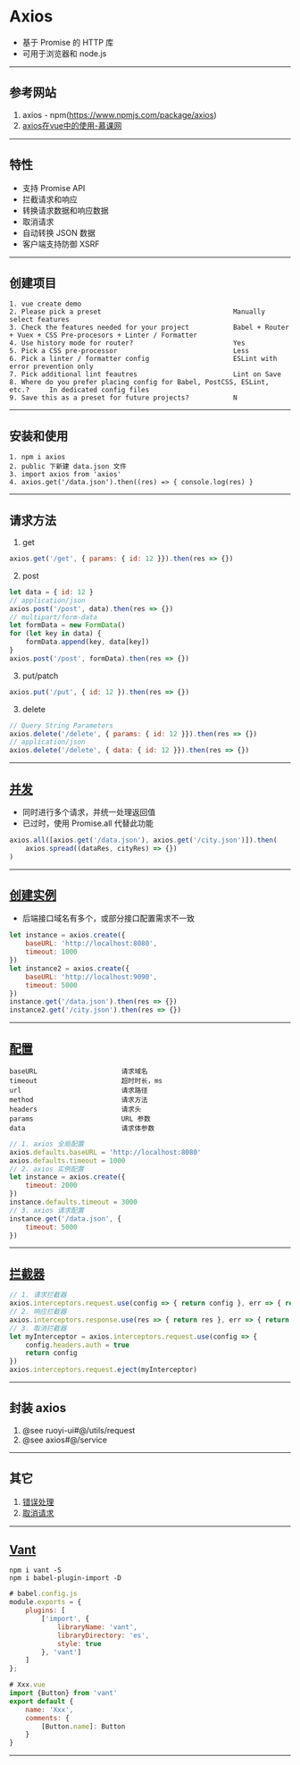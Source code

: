 # Axios
- 基于 Promise 的 HTTP 库
- 可用于浏览器和 node.js 
---
## 参考网站
1. axios - npm(https://www.npmjs.com/package/axios)
2. [axios在vue中的使用-慕课网](https://www.imooc.com/learn/1152)
---
## 特性
- 支持 Promise API
- 拦截请求和响应
- 转换请求数据和响应数据
- 取消请求
- 自动转换 JSON 数据
- 客户端支持防御 XSRF
---
## 创建项目
    1. vue create demo
    2. Please pick a preset                                 Manually select features
    3. Check the features needed for your project           Babel + Router + Vuex + CSS Pre-procesors + Linter / Formatter
    4. Use history mode for router?                         Yes
    5. Pick a CSS pre-processor                             Less
    6. Pick a linter / formatter config                     ESLint with error prevention only
    7. Pick additional lint feautres                        Lint on Save
    8. Where do you prefer placing config for Babel, PostCSS, ESLint, etc.?     In dedicated config files
    9. Save this as a preset for future projects?           N                    
---
## 安装和使用
    1. npm i axios
    2. public 下新建 data.json 文件
    3. import axios from 'axios'
    4. axios.get('/data.json').then((res) => { console.log(res) }
---
## 请求方法
1. get
```javascript
axios.get('/get', { params: { id: 12 }}).then(res => {})
```
2. post
```javascript
let data = { id: 12 }
// application/json
axios.post('/post', data).then(res => {})
// multipart/form-data
let formData = new FormData()
for (let key in data) {
    formData.append(key, data[key])
}
axios.post('/post', formData).then(res => {})
```
3. put/patch
```javascript
axios.put('/put', { id: 12 }).then(res => {})
```
3. delete
```javascript
// Query String Parameters
axios.delete('/delete', { params: { id: 12 }}).then(res => {})
// application/json
axios.delete('/delete', { data: { id: 12 }}).then(res => {})
```
---
## [并发](https://www.npmjs.com/package/axios#concurrency-deprecated)
- 同时进行多个请求，并统一处理返回值
- 已过时，使用 Promise.all 代替此功能
```javascript
axios.all([axios.get('/data.json'), axios.get('/city.json')]).then(
    axios.spread((dataRes, cityRes) => {})
)
```
---
## [创建实例](https://www.npmjs.com/package/axios#creating-an-instance)
- 后端接口域名有多个，或部分接口配置需求不一致
```javascript
let instance = axios.create({
    baseURL: 'http://localhost:8080',
    timeout: 1000
})
let instance2 = axios.create({
    baseURL: 'http://localhost:9090',
    timeout: 5000
})
instance.get('/data.json').then(res => {})
instance2.get('/city.json').then(res => {})
 ```
---
## [配置](https://www.npmjs.com/package/axios#request-config)
```
baseURL                     请求域名
timeout                     超时时长，ms
url                         请求路径
method                      请求方法
headers                     请求头
params                      URL 参数
data                        请求体参数
```
```javascript
// 1. axios 全局配置
axios.defaults.baseURL = 'http://localhost:8080'
axios.defaults.timeout = 1000
// 2. axios 实例配置
let instance = axios.create({
    timeout: 2000
})
instance.defaults.timeout = 3000
// 3. axios 请求配置
instance.get('/data.json', {
    timeout: 5000
})
```
---
## [拦截器](https://www.npmjs.com/package/axios#interceptors)
```javascript
// 1. 请求拦截器
axios.interceptors.request.use(config => { return config }, err => { return Promise.reject(err) })
// 2. 响应拦截器
axios.interceptors.response.use(res => { return res }, err => { return Promise.reject(err) })
// 3. 取消拦截器
let myInterceptor = axios.interceptors.request.use(config => {
    config.headers.auth = true
    return config
})
axios.interceptors.request.eject(myInterceptor)
```
---
## 封装 axios
1. @see ruoyi-ui#@/utils/request
2. @see axios#@/service
---
## 其它
1. [错误处理](https://www.npmjs.com/package/axios#handling-errors)
2. [取消请求](https://www.npmjs.com/package/axios#cancellation)
---
## [Vant](https://youzan.github.io/vant/#/zh-CN/)
```
npm i vant -S
npm i babel-plugin-import -D
```
```javascript
# babel.config.js
module.exports = {
    plugins: [
        ['import', {
            libraryName: 'vant',
            libraryDirectory: 'es',
            style: true
        }, 'vant']
    ]
};

# Xxx.vue
import {Button} from 'vant'
export default {
    name: 'Xxx',
    comments: {
        [Button.name]: Button
    }
}
```
---